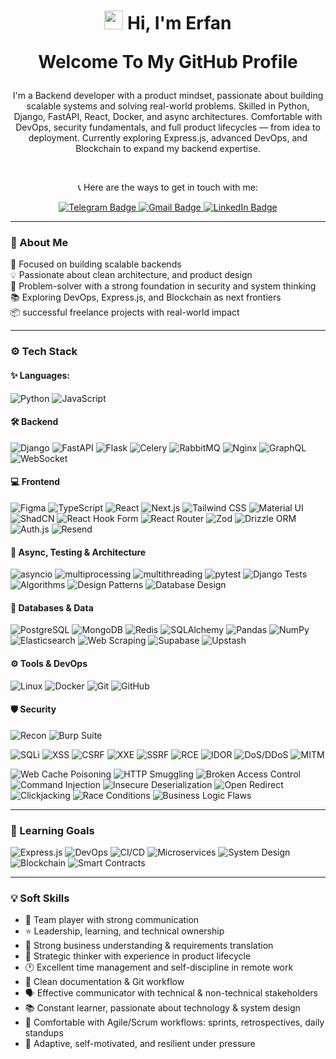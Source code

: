 
<h1 align="center">
<img src="https://media.giphy.com/media/hvRJCLFzcasrR4ia7z/giphy.gif" width="30px"/> Hi, I'm Erfan

 Welcome To My GitHub Profile
</h1>

<p align="center">
I'm a Backend developer with a product mindset, passionate about building scalable systems and solving real-world problems.  
Skilled in Python, Django, FastAPI, React, Docker, and async architectures.  
Comfortable with DevOps, security fundamentals, and full product lifecycles — from idea to deployment.  
Currently exploring Express.js, advanced DevOps, and Blockchain to expand my backend expertise.
</p>


<br/>

<p align="center">
📞 Here are the ways to get in touch with me:
</p>
<div id="badges" align="center">
  
  <a href="https://t.me/erfansafarzad7">
    <img src="https://img.shields.io/badge/Telegram-blue?logo=telegram&logoColor=white&style=for-the-badge" alt="Telegram Badge"/>
  </a>

  <a href="mailto:erfansafarzad7@gmail.com">
    <img src="https://img.shields.io/badge/Gmail-white?logo=gmail&logoColor=red&style=for-the-badge" alt="Gmail Badge"/>
  </a>
  
  <a href="https://www.linkedin.com/in/erfansafarzad7" target="_blank">
    <img src="https://img.shields.io/badge/LinkedIn-blue?logo=linkedin&logoColor=white&style=for-the-badge" alt="LinkedIn Badge"/>
  </a>


</div>

---

### 🚀 About Me

🎯 Focused on building scalable backends  
💡 Passionate about clean architecture, and product design  
🧠 Problem-solver with a strong foundation in security and system thinking  
📚 Exploring DevOps, Express.js, and Blockchain as next frontiers  
📦 successful freelance projects with real-world impact  

---

### ⚙️ Tech Stack

#### ✨ Languages:
![Python](https://img.shields.io/badge/-Python-3776AB?logo=python&logoColor=white&style=flat-square)
![JavaScript](https://img.shields.io/badge/-JavaScript-F7DF1E?style=flat-square&logo=javascript&logoColor=black)


#### 🛠 Backend
![Django](https://img.shields.io/badge/-Django-092E20?logo=django&logoColor=white&style=flat-square)
![FastAPI](https://img.shields.io/badge/-FastAPI-009688?logo=fastapi&logoColor=white&style=flat-square)
![Flask](https://img.shields.io/badge/-Flask-000000?logo=flask&logoColor=white&style=flat-square)
![Celery](https://img.shields.io/badge/-Celery-37814A?style=flat-square)
![RabbitMQ](https://img.shields.io/badge/-RabbitMQ-FF6600?logo=rabbitmq&logoColor=white&style=flat-square)
![Nginx](https://img.shields.io/badge/-Nginx-009639?logo=nginx&logoColor=white&style=flat-square)
![GraphQL](https://img.shields.io/badge/-GraphQL-E10098?logo=graphql&logoColor=white&style=flat-square)
![WebSocket](https://img.shields.io/badge/-WebSocket-35495E?style=flat-square)


#### 💻 Frontend
![Figma](https://img.shields.io/badge/-Figma-F24E1E?style=flat-square&logo=figma&logoColor=white)
![TypeScript](https://img.shields.io/badge/-TypeScript-3178C6?logo=typescript&logoColor=white&style=flat-square)
![React](https://img.shields.io/badge/-React-61DAFB?logo=react&logoColor=black&style=flat-square)
![Next.js](https://img.shields.io/badge/-Next.js-000000?logo=nextdotjs&logoColor=white&style=flat-square)
![Tailwind CSS](https://img.shields.io/badge/-Tailwind-06B6D4?logo=tailwindcss&logoColor=white&style=flat-square)
![Material UI](https://img.shields.io/badge/-Material%20UI-0081CB?style=flat-square&logo=mui&logoColor=white)
![ShadCN](https://img.shields.io/badge/-ShadCN-111827?style=flat-square&logo=tailwindcss&logoColor=white)
![React Hook Form](https://img.shields.io/badge/-React_Hook_Form-EC5990?style=flat-square)
![React Router](https://img.shields.io/badge/-React%20Router-CA4245?style=flat-square&logo=reactrouter&logoColor=white)
![Zod](https://img.shields.io/badge/-Zod-3F3F46?style=flat-square)
![Drizzle ORM](https://img.shields.io/badge/-Drizzle%20ORM-4A5568?style=flat-square&logo=sqlite&logoColor=white)
![Auth.js](https://img.shields.io/badge/-Auth.js-3E63DD?style=flat-square)
![Resend](https://img.shields.io/badge/-Resend-000000?style=flat-square&logo=minutemailer&logoColor=white)


#### 🧠 Async, Testing & Architecture
![asyncio](https://img.shields.io/badge/-asyncio-3776AB?logo=python&logoColor=white&style=flat-square)
![multiprocessing](https://img.shields.io/badge/-Multiprocessing-4CAF50?style=flat-square)
![multithreading](https://img.shields.io/badge/-Multithreading-81C784?style=flat-square)
![pytest](https://img.shields.io/badge/-pytest-0A0A0A?style=flat-square)
![Django Tests](https://img.shields.io/badge/-Django%20Testing-092E20?logo=django&logoColor=white&style=flat-square)
![Algorithms](https://img.shields.io/badge/-Algorithms%20%26%20Data%20Structures-37474F?style=flat-square&logo=code&logoColor=white)
![Design Patterns](https://img.shields.io/badge/-Design%20Patterns-6A1B9A?style=flat-square)
![Database Design](https://img.shields.io/badge/-Database%20Design-4479A1?style=flat-square)


#### 🧩 Databases & Data
![PostgreSQL](https://img.shields.io/badge/-PostgreSQL-336791?logo=postgresql&logoColor=white&style=flat-square)
![MongoDB](https://img.shields.io/badge/-MongoDB-47A248?logo=mongodb&logoColor=white&style=flat-square)
![Redis](https://img.shields.io/badge/-Redis-DC382D?logo=redis&logoColor=white&style=flat-square)
![SQLAlchemy](https://img.shields.io/badge/-SQLAlchemy-FF7043?style=flat-square)
![Pandas](https://img.shields.io/badge/-Pandas-150458?logo=pandas&logoColor=white&style=flat-square)
![NumPy](https://img.shields.io/badge/-NumPy-013243?style=flat-square&logo=numpy&logoColor=white)
![Elasticsearch](https://img.shields.io/badge/-Elasticsearch-005571?logo=elasticsearch&logoColor=white&style=flat-square)
![Web Scraping](https://img.shields.io/badge/-Web%20Scraping-4B8BBE?style=flat-square&logo=python&logoColor=white)
![Supabase](https://img.shields.io/badge/-Supabase-3ECF8E?logo=supabase&logoColor=white&style=flat-square)
![Upstash](https://img.shields.io/badge/-Upstash-00DC82?style=flat-square&logo=redis&logoColor=white)


#### ⚙️ Tools & DevOps
![Linux](https://img.shields.io/badge/-Linux-FCC624?logo=linux&logoColor=black&style=flat-square)
![Docker](https://img.shields.io/badge/-Docker-2496ED?logo=docker&logoColor=white&style=flat-square)
![Git](https://img.shields.io/badge/-Git-F05032?logo=git&logoColor=white&style=flat-square)
![GitHub](https://img.shields.io/badge/-GitHub-181717?logo=github&logoColor=white&style=flat-square)
<!-- ![Figma](https://img.shields.io/badge/-Figma-F24E1E?logo=figma&logoColor=white&style=flat-square) -->


#### 🛡 Security
![Recon](https://img.shields.io/badge/-Recon-6A5ACD?style=flat-square&logo=target&logoColor=white)
![Burp Suite](https://img.shields.io/badge/-Burp%20Suite-FF6F00?style=flat-square&logo=burpsuite&logoColor=white)

![SQLi](https://img.shields.io/badge/-SQLi-CC0000?style=flat-square)
![XSS](https://img.shields.io/badge/-XSS-DA0037?style=flat-square)
![CSRF](https://img.shields.io/badge/-CSRF-BF1363?style=flat-square)
![XXE](https://img.shields.io/badge/-XXE-880D1E?style=flat-square)
![SSRF](https://img.shields.io/badge/-SSRF-8B0000?style=flat-square)
![RCE](https://img.shields.io/badge/-RCE-9C27B0?style=flat-square)
![IDOR](https://img.shields.io/badge/-IDOR-3F51B5?style=flat-square)
![DoS/DDoS](https://img.shields.io/badge/-DoS%2FDDoS-546E7A?style=flat-square)
![MITM](https://img.shields.io/badge/-MITM-455A64?style=flat-square)

![Web Cache Poisoning](https://img.shields.io/badge/-Web%20Cache%20Poisoning-00838F?style=flat-square)
![HTTP Smuggling](https://img.shields.io/badge/-HTTP%20Smuggling-00ACC1?style=flat-square)
![Broken Access Control](https://img.shields.io/badge/-Broken%20Access%20Control-00695C?style=flat-square)
![Command Injection](https://img.shields.io/badge/-Command%20Injection-2E7D32?style=flat-square)
![Insecure Deserialization](https://img.shields.io/badge/-Insecure%20Deserialization-558B2F?style=flat-square)
![Open Redirect](https://img.shields.io/badge/-Open%20Redirect-8D6E63?style=flat-square)
![Clickjacking](https://img.shields.io/badge/-Clickjacking-5D4037?style=flat-square)
![Race Conditions](https://img.shields.io/badge/-Race%20Conditions-3E2723?style=flat-square)
![Business Logic Flaws](https://img.shields.io/badge/-Business%20Logic%20Flaws-607D8B?style=flat-square)


---


### 🎯 Learning Goals

![Express.js](https://img.shields.io/badge/-Express.js-000000?logo=express&logoColor=white&style=flat-square)
![DevOps](https://img.shields.io/badge/-DevOps-24B6A4?style=flat-square)
![CI/CD](https://img.shields.io/badge/-CI%2FCD-0A0A0A?style=flat-square)
![Microservices](https://img.shields.io/badge/-Microservices-4A90E2?style=flat-square&logo=docker&logoColor=white)
![System Design](https://img.shields.io/badge/-System%20Design-8E44AD?style=flat-square&logo=architect&logoColor=white)
![Blockchain](https://img.shields.io/badge/-Blockchain-121D33?style=flat-square)
![Smart Contracts](https://img.shields.io/badge/-Smart_Contracts-764ABC?style=flat-square)


---

### 💡 Soft Skills


- 🤝 Team player with strong communication  
- ⭐ Leadership, learning, and technical ownership
- 🎯 Strong business understanding & requirements translation  
- 🧭 Strategic thinker with experience in product lifecycle  
- 🕐 Excellent time management and self-discipline in remote work  
- 📝 Clean documentation & Git workflow  
- 🗣️ Effective communicator with technical & non-technical stakeholders  
- 📚 Constant learner, passionate about technology & system design  
- 🔁 Comfortable with Agile/Scrum workflows: sprints, retrospectives, daily standups  
- 🌱 Adaptive, self-motivated, and resilient under pressure 










